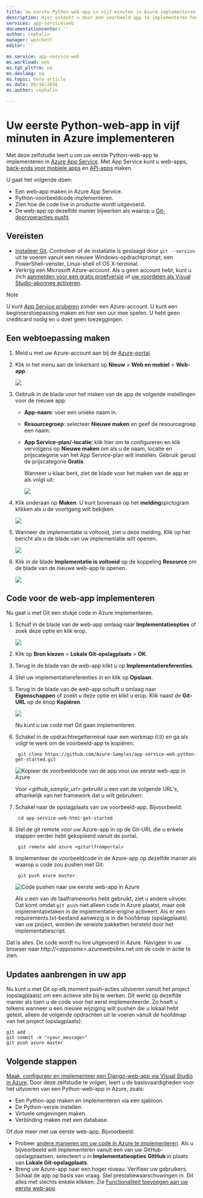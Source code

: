 ```yaml
---
title: Uw eerste Python-web-app in vijf minuten in Azure implementeren | Microsoft Docs
description: Hier ontdekt u door een voorbeeld-app te implementeren hoe eenvoudig het is om web-apps in App Service uit te voeren. U kunt snel een app gaan ontwikkelen en onmiddellijk de resultaten bekijken.
services: app-service\web
documentationcenter: ''
author: cephalin
manager: wpickett
editor: ''

ms.service: app-service-web
ms.workload: web
ms.tgt_pltfrm: na
ms.devlang: na
ms.topic: hero-article
ms.date: 09/16/2016
ms.author: cephalin

---
```

# Uw eerste Python-web-app in vijf minuten in Azure implementeren
Met deze zelfstudie leert u om uw eerste Python-web-app te implementeren in [Azure App Service](../app-service/app-service-value-prop-what-is.md).
Met App Service kunt u web-apps, [back-ends voor mobiele apps](/documentation/learning-paths/appservice-mobileapps/) en [API-apps](../app-service-api/app-service-api-apps-why-best-platform.md) maken.

U gaat het volgende doen: 

* Een web-app maken in Azure App Service.
* Python-voorbeeldcode implementeren.
* Zien hoe de code live in productie wordt uitgevoerd.
* De web-app op dezelfde manier bijwerken als waarop u [Git-doorvoeracties pusht](https://git-scm.com/docs/git-push).

## Vereisten
* [Installeer Git](http://www.git-scm.com/downloads). Controleer of de installatie is geslaagd door `git --version` uit te voeren vanuit een nieuwe Windows-opdrachtprompt, een PowerShell-venster, Linux-shell of OS X-terminal.
* Verkrijg een Microsoft Azure-account. Als u geen account hebt, kunt u zich [aanmelden voor een gratis proefversie](/pricing/free-trial/?WT.mc_id=A261C142F) of [uw voordelen als Visual Studio-abonnee activeren](/pricing/member-offers/msdn-benefits-details/?WT.mc_id=A261C142F).

> [!NOTE]
> U kunt [App Service proberen](http://go.microsoft.com/fwlink/?LinkId=523751) zonder een Azure-account. U kunt een beginnerstoepassing maken en hier een uur mee spelen. U hebt geen creditcard nodig en u doet geen toezeggingen.
> 
> 

<a name="create"></a>

## Een webtoepassing maken
1. Meld u met uw Azure-account aan bij de [Azure-portal](https://portal.azure.com).
2. Klik in het menu aan de linkerkant op **Nieuw** > **Web en mobiel** > **Web-app**.
   
    ![](./media/app-service-web-get-started-languages/create-web-app-portal.png)
3. Gebruik in de blade voor het maken van de app de volgende instellingen voor de nieuwe app:
   
   * **App-naam**: voer een unieke naam in.
   * **Resourcegroep**: selecteer **Nieuwe maken** en geef de resourcegroep een naam.
   * **App Service-plan/-locatie**: klik hier om te configureren en klik vervolgens op **Nieuwe maken** om als u de naam, locatie en prijscategorie van het App Service-plan wilt instellen. Gebruik gerust de prijscategorie **Gratis**.
     
     Wanneer u klaar bent, ziet de blade voor het maken van de app er als volgt uit:
     
     ![](./media/app-service-web-get-started-languages/create-web-app-settings.png)
4. Klik onderaan op **Maken**. U kunt bovenaan op het **melding**spictogram klikken als u de voortgang wilt bekijken.
   
    ![](./media/app-service-web-get-started-languages/create-web-app-started.png)
5. Wanneer de implementatie is voltooid, ziet u deze melding. Klik op het bericht als u de blade van uw implementatie wilt openen.
   
    ![](./media/app-service-web-get-started-languages/create-web-app-finished.png)
6. Klik in de blade **Implementatie is voltooid** op de koppeling **Resource** om de blade van de nieuwe web-app te openen.
   
    ![](./media/app-service-web-get-started-languages/create-web-app-resource.png)

## Code voor de web-app implementeren
Nu gaat u met Git een stukje code in Azure implementeren.

1. Schuif in de blade van de web-app omlaag naar **Implementatieopties** of zoek deze optie en klik erop. 
   
    ![](./media/app-service-web-get-started-languages/deploy-web-app-deployment-options.png)
2. Klik op **Bron kiezen** > **Lokale Git-opslagplaats** > **OK**.
3. Terug in de blade van de web-app klikt u op **Implementatiereferenties**.
4. Stel uw implementatiereferenties in en klik op **Opslaan**.
5. Terug in de blade van de web-app schuift u omlaag naar **Eigenschappen** of zoekt u deze optie en klikt u erop. Klik naast de **Git-URL** op de knop **Kopiëren**.
   
    ![](./media/app-service-web-get-started-languages/deploy-web-app-properties.png)
   
    Nu kunt u uw code met Git gaan implementeren.
6. Schakel in de opdrachtregelterminal naar een werkmap (`CD`) en ga als volgt te werk om de voorbeeld-app te kopiëren:
   
        git clone https://github.com/Azure-Samples/app-service-web-python-get-started.git
   
    ![Kopieer de voorbeeldcode van de app voor uw eerste web-app in Azure](./media/app-service-web-get-started-languages/python-git-clone.png)
   
    Voor *&lt;github_sample_url>* gebruikt u een van de volgende URL's, afhankelijk van het framework dat u wilt gebruiken:
7. Schakel naar de opslagplaats van uw voorbeeld-app. Bijvoorbeeld: 
   
        cd app-service-web-html-get-started
8. Stel de git remote voor uw Azure-app in op de Git-URL die u enkele stappen eerder hebt gekopieerd vanuit de portal.
   
        git remote add azure <giturlfromportal>
9. Implementeer de voorbeeldcode in de Azure-app op dezelfde manier als waarop u code zou pushen met Git:
   
        git push azure master
   
    ![Code pushen naar uw eerste web-app in Azure](./media/app-service-web-get-started-languages/python-git-push.png)    
   
    Als u een van de taalframeworks hebt gebruikt, ziet u andere uitvoer. Dat komt omdat `git push` niet alleen code in Azure plaatst, maar ook implementatietaken in de implementatie-engine activeert. Als er een requirements.txt-bestand aanwezig is in de hoofdmap (opslagplaats) van uw project, worden de vereiste pakketten hersteld door het implementatiescript. 

Dat is alles. De code wordt nu live uitgevoerd in Azure. Navigeer in uw browser naar http://*&lt;appname>*.azurewebsites.net om de code in actie te zien. 

## Updates aanbrengen in uw app
Nu kunt u met Git op elk moment push-acties uitvoeren vanuit het project (opslagplaats) om een actieve site bij te werken. Dit werkt op dezelfde manier als toen u de code voor het eerst implementeerde. Zo hoeft u telkens wanneer u een nieuwe wijziging wilt pushen die u lokaal hebt getest, alleen de volgende opdrachten uit te voeren vanuit de hoofdmap van het project (opslagplaats):

    git add .
    git commit -m "<your_message>"
    git push azure master

## Volgende stappen
[Maak, configureer en implementeer een Django-web-app via Visual Studio in Azure](web-sites-python-ptvs-django-mysql.md). Door deze zelfstudie te volgen, leert u de basisvaardigheden voor het uitvoeren van een Python-web-app in Azure, zoals:

* Een Python-app maken en implementeren via een sjabloon.
* De Python-versie instellen.
* Virtuele omgevingen maken.
* Verbinding maken met een database.

Of doe meer met uw eerste web-app. Bijvoorbeeld:

* Probeer [andere manieren om uw code in Azure te implementeren](web-sites-deploy.md). Als u bijvoorbeeld wilt implementeren vanuit een van uw GitHub-opslagplaatsen, selecteert u in **Implementatieopties** **GitHub** in plaats van **Lokale Git-opslagplaats**.
* Breng uw Azure-app naar een hoger niveau. Verifieer uw gebruikers. Schaal de app op basis van vraag. Stel prestatiewaarschuwingen in. Dit alles met slechts enkele klikken. Zie [Functionaliteit toevoegen aan uw eerste web-app](app-service-web-get-started-2.md).

<!--HONumber=Sep16_HO3-->


